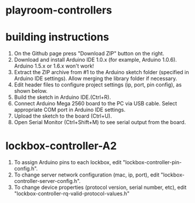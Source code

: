 # playroom-controllers

# building instructions
1. On the Github page press "Download ZIP" button on the right.
2. Download and install Arduino IDE 1.0.x (for example, Arduino 1.0.6). Arduino 1.5.x or 1.6.x won't work!
3. Extract the ZIP archive from #1 to the Arduino sketch folder (specified in Arduino IDE settings). Allow merging the library folder if necessary.
4. Edit header files to configure project settings (ip, port, pin config), as shown below.
5. Build the sketch in Arduino IDE.(Ctrl+R).
6. Connect Arduino Mega 2560 board to the PC via USB cable. Select appropriate COM port in Arduino IDE settings.
7. Upload the sketch to the board (Ctrl+U).
8. Open Serial Monitor (Ctrl+Shift+M) to see serial output from the board.

lockbox-controller-A2
==================
1. To assign Arduino pins to each lockbox, edit "lockbox-controller-pin-config.h".
2. To change server network configuration (mac, ip, port), edit "lockbox-controller-server-config.h".
3. To change device properties (protocol version, serial number, etc), edit "lockbox-controller-rq-valid-protocol-values.h"

